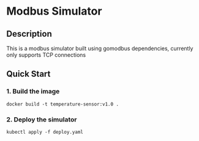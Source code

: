 # Modbus Simulator

## Description
This is a modbus simulator built using gomodbus dependencies, currently only supports TCP connections

## Quick Start

### 1. Build the image
```
docker build -t temperature-sensor:v1.0 .
```

### 2. Deploy the simulator
```
kubectl apply -f deploy.yaml
```